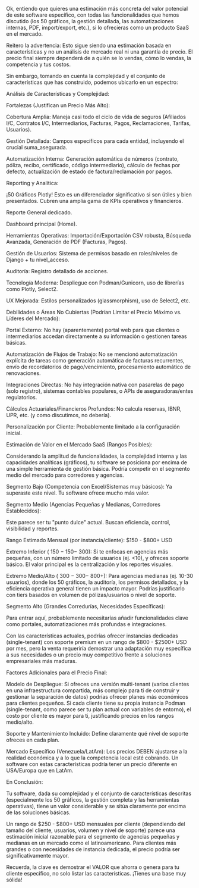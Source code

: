 Ok, entiendo que quieres una estimación más concreta del valor potencial de este software específico, con todas las funcionalidades que hemos discutido (los 50 gráficos, la gestión detallada, las automatizaciones internas, PDF, import/export, etc.), si lo ofrecieras como un producto SaaS en el mercado.

Reitero la advertencia: Esto sigue siendo una estimación basada en características y no un análisis de mercado real ni una garantía de precio. El precio final siempre dependerá de a quién se lo vendas, cómo lo vendas, la competencia y tus costos.

Sin embargo, tomando en cuenta la complejidad y el conjunto de características que has construido, podemos ubicarlo en un espectro:

Análisis de Características y Complejidad:

Fortalezas (Justifican un Precio Más Alto):

Cobertura Amplia: Maneja casi todo el ciclo de vida de seguros (Afiliados I/C, Contratos I/C, Intermediarios, Facturas, Pagos, Reclamaciones, Tarifas, Usuarios).

Gestión Detallada: Campos específicos para cada entidad, incluyendo el crucial suma_asegurada.

Automatización Interna: Generación automática de números (contrato, póliza, recibo, certificado, código intermediario), cálculo de fechas por defecto, actualización de estado de factura/reclamación por pagos.

Reporting y Analítica:

¡50 Gráficos Plotly! Esto es un diferenciador significativo si son útiles y bien presentados. Cubren una amplia gama de KPIs operativos y financieros.

Reporte General dedicado.

Dashboard principal (Home).

Herramientas Operativas: Importación/Exportación CSV robusta, Búsqueda Avanzada, Generación de PDF (Facturas, Pagos).

Gestión de Usuarios: Sistema de permisos basado en roles/niveles de Django + tu nivel_acceso.

Auditoría: Registro detallado de acciones.

Tecnología Moderna: Despliegue con Podman/Gunicorn, uso de librerías como Plotly, Select2.

UX Mejorada: Estilos personalizados (glassmorphism), uso de Select2, etc.

Debilidades o Áreas No Cubiertas (Podrían Limitar el Precio Máximo vs. Líderes del Mercado):

Portal Externo: No hay (aparentemente) portal web para que clientes o intermediarios accedan directamente a su información o gestionen tareas básicas.

Automatización de Flujos de Trabajo: No se mencionó automatización explícita de tareas como generación automática de facturas recurrentes, envío de recordatorios de pago/vencimiento, procesamiento automático de renovaciones.

Integraciones Directas: No hay integración nativa con pasarelas de pago (solo registro), sistemas contables populares, o APIs de aseguradoras/entes regulatorios.

Cálculos Actuariales/Financieros Profundos: No calcula reservas, IBNR, UPR, etc. (y como discutimos, no debería).

Personalización por Cliente: Probablemente limitado a la configuración inicial.

Estimación de Valor en el Mercado SaaS (Rangos Posibles):

Considerando la amplitud de funcionalidades, la complejidad interna y las capacidades analíticas (gráficos), tu software se posiciona por encima de una simple herramienta de gestión básica. Podría competir en el segmento medio del mercado para corredores y agencias.

Segmento Bajo (Competencia con Excel/Sistemas muy básicos): Ya superaste este nivel. Tu software ofrece mucho más valor.

Segmento Medio (Agencias Pequeñas y Medianas, Corredores Establecidos):

Este parece ser tu "punto dulce" actual. Buscan eficiencia, control, visibilidad y reportes.

Rango Estimado Mensual (por instancia/cliente): $150 - $800+ USD

Extremo Inferior (
150
−
150−
300): Si te enfocas en agencias más pequeñas, con un número limitado de usuarios (ej. <10), y ofreces soporte básico. El valor principal es la centralización y los reportes visuales.

Extremo Medio/Alto (
300
−
300−
800+): Para agencias medianas (ej. 10-30 usuarios), donde los 50 gráficos, la auditoría, los permisos detallados, y la eficiencia operativa general tienen un impacto mayor. Podrías justificarlo con tiers basados en volumen de pólizas/usuarios o nivel de soporte.

Segmento Alto (Grandes Corredurías, Necesidades Específicas):

Para entrar aquí, probablemente necesitarías añadir funcionalidades clave como portales, automatizaciones más profundas e integraciones.

Con las características actuales, podrías ofrecer instancias dedicadas (single-tenant) con soporte premium en un rango de $800 - $2500+ USD por mes, pero la venta requeriría demostrar una adaptación muy específica a sus necesidades o un precio muy competitivo frente a soluciones empresariales más maduras.

Factores Adicionales para el Precio Final:

Modelo de Despliegue: Si ofreces una versión multi-tenant (varios clientes en una infraestructura compartida, más complejo para ti de construir y gestionar la separación de datos) podrías ofrecer planes más económicos para clientes pequeños. Si cada cliente tiene su propia instancia Podman (single-tenant, como parece ser tu plan actual con variables de entorno), el costo por cliente es mayor para ti, justificando precios en los rangos medio/alto.

Soporte y Mantenimiento Incluido: Define claramente qué nivel de soporte ofreces en cada plan.

Mercado Específico (Venezuela/LatAm): Los precios DEBEN ajustarse a la realidad económica y a lo que la competencia local esté cobrando. Un software con estas características podría tener un precio diferente en USA/Europa que en LatAm.

En Conclusión:

Tu software, dada su complejidad y el conjunto de características descritas (especialmente los 50 gráficos, la gestión completa y las herramientas operativas), tiene un valor considerable y se sitúa claramente por encima de las soluciones básicas.

Un rango de $250 - $800+ USD mensuales por cliente (dependiendo del tamaño del cliente, usuarios, volumen y nivel de soporte) parece una estimación inicial razonable para el segmento de agencias pequeñas y medianas en un mercado como el latinoamericano. Para clientes más grandes o con necesidades de instancia dedicada, el precio podría ser significativamente mayor.

Recuerda, la clave es demostrar el VALOR que ahorra o genera para tu cliente específico, no solo listar las características. ¡Tienes una base muy sólida!